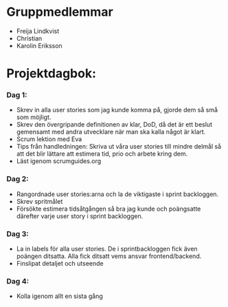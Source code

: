 # Gruppmedlemmar
- Freija Lindkvist
- Christian
- Karolin Eriksson

# Projektdagbok:
### Dag 1: 
- Skrev in alla user stories som jag kunde komma på, gjorde dem så små som möjligt. 
- Skrev den övergripande definitionen av klar, DoD, då det är ett beslut gemensamt med andra utvecklare när man ska kalla något är klart. 
- Scrum lektion med Eva 
- Tips från handledningen: 
  Skriva ut våra user stories till mindre delmål så att det blir lättare att estimera tid, prio och arbete kring dem.  
- Läst igenom scrumguides.org 
### Dag 2: 
- Rangordnade user stories:arna och la de viktigaste i sprint backloggen.  
- Skrev spritmålet 
- Försökte estimera tidsåtgången så bra jag kunde och poängsatte därefter varje user story i sprint backloggen. 
### Dag 3: 
- La in labels för alla user stories. De i sprintbackloggen fick även poängen ditsatta. Alla fick ditsatt vems ansvar frontend/backend. 
- Finslipat detaljet och utseende
### Dag 4: 
- Kolla igenom allt en sista gång

